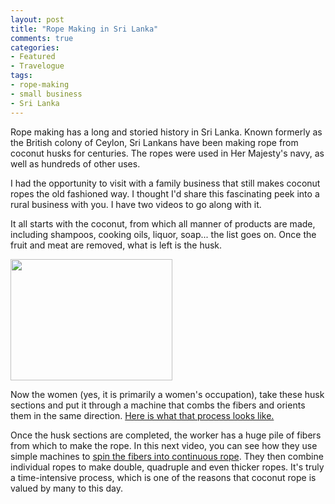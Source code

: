 ```yaml
---
layout: post
title: "Rope Making in Sri Lanka"
comments: true
categories:
- Featured
- Travelogue
tags:
- rope-making
- small business
- Sri Lanka
---
```

Rope making has a long and storied history in Sri Lanka. Known formerly as the British colony of Ceylon, Sri Lankans have been making rope from coconut husks for centuries. The ropes were used in Her Majesty's navy, as well as hundreds of other uses.

I had the opportunity to visit with a family business that still makes coconut ropes the old fashioned way. I thought I'd share this fascinating peek into a rural business with you. I have two videos to go along with it.

It all starts with the coconut, from which all manner of products are made, including shampoos, cooking oils, liquor, soap... the list goes on. Once the fruit and meat are removed, what is left is the husk.

<a href="http://blog.lesterpickerphoto.com/wp-content/uploads/2012/04/images.jpeg"><img class="size-full wp-image-2055" title="images" src="http://blog.lesterpickerphoto.com/wp-content/uploads/2012/04/images.jpeg" alt="" width="259" height="194" /></a>

Now the women (yes, it is primarily a women's occupation), take these husk sections and put it through a machine that combs the fibers and orients them in the same direction. <a href="http://youtu.be/i16SnuxFpNs">Here is what that process looks like.</a>

Once the husk sections are completed, the worker has a huge pile of fibers from which to make the rope. In this next video, you can see how they use simple machines to <a href="http://youtu.be/A33xcEYkjec">spin the fibers into continuous rope</a>. They then combine individual ropes to make double, quadruple and even thicker ropes. It's truly a time-intensive process, which is one of the reasons that coconut rope is valued by many to this day.